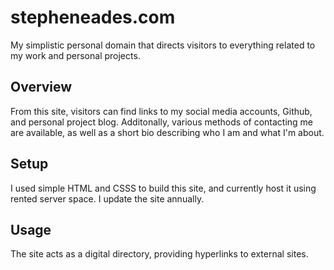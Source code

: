 # stepheneades.com
My simplistic personal domain that directs visitors to everything related to my work and personal projects.

## Overview
From this site, visitors can find links to my social media accounts, Github, and personal project blog. 
Additonally, various methods of contacting me are available, as well as a short bio describing who I am and what I'm about.

## Setup
I used simple HTML and CSSS to build this site, and currently host it using rented server space. I update the site annually.

## Usage
The site acts as a digital directory, providing hyperlinks to external sites.
